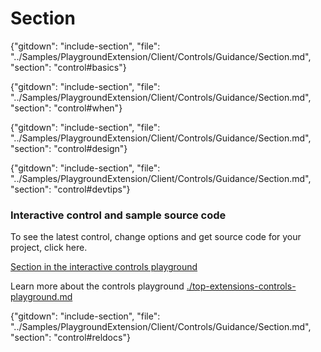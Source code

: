 ﻿# Section

{"gitdown": "include-section", "file": "../Samples/PlaygroundExtension/Client/Controls/Guidance/Section.md", "section": "control#basics"}

<!-- TODO get an IMAGE to embed here -->

<!-- TODO get an SAMPLE CODE to embed here -->

{"gitdown": "include-section", "file": "../Samples/PlaygroundExtension/Client/Controls/Guidance/Section.md", "section": "control#when"}

{"gitdown": "include-section", "file": "../Samples/PlaygroundExtension/Client/Controls/Guidance/Section.md", "section": "control#design"}

{"gitdown": "include-section", "file": "../Samples/PlaygroundExtension/Client/Controls/Guidance/Section.md", "section": "control#devtips"}

### Interactive control and sample source code
To see the latest control, change options and get source code for your project, click here.

<a href="https://ms.portal.azure.com/?Microsoft_Azure_Playground=true#blade/Microsoft_Azure_Playground/ControlsIndexBlade/Section_create_Playground" target="_blank">Section in the interactive controls playground</a>

Learn more about the controls playground [./top-extensions-controls-playground.md](./top-extensions-controls-playground.md)


{"gitdown": "include-section", "file": "../Samples/PlaygroundExtension/Client/Controls/Guidance/Section.md", "section": "control#reldocs"}
